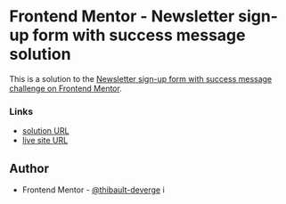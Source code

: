 # Frontend Mentor - Newsletter sign-up form with success message solution

This is a solution to the [Newsletter sign-up form with success message challenge on Frontend Mentor](https://www.frontendmentor.io/challenges/newsletter-signup-form-with-success-message-3FC1AZbNrv).

### Links

- [solution URL](https://www.frontendmentor.io/solutions/newsletter-signup-form---solution-g95mf5PpLY)
- [live site URL](https://frontend-mentor-newsletter-signup-form-ten.vercel.app/)

## Author

- Frontend Mentor - [@thibault-deverge](https://www.frontendmentor.io/profile/thibault-deverge)
  i
